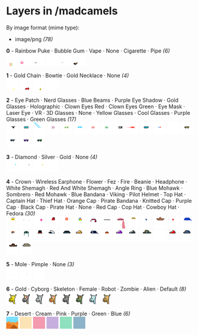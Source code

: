 # Layers in /madcamels

By image format (mime type):
- image/png _(78)_


**0** -  Rainbow Puke · Bubble Gum · Vape · None · Cigarette · Pipe  _(6)_ <br>
![](0_0.png "0 - Rainbow Puke") 
![](0_1.png "1 - Bubble Gum") 
![](0_2.png "2 - Vape") 
![](0_3.png "3 - None") 
![](0_4.png "4 - Cigarette") 
![](0_5.png "5 - Pipe") 


**1** -  Gold Chain · Bowtie · Gold Necklace · None  _(4)_ <br>
![](1_0.png "0 - Gold Chain") 
![](1_1.png "1 - Bowtie") 
![](1_2.png "2 - Gold Necklace") 
![](1_3.png "3 - None") 


**2** -  Eye Patch · Nerd Glasses · Blue Beams · Purple Eye Shadow · Gold Glasses · Holographic · Clown Eyes Red · Clown Eyes Green · Eye Mask · Laser Eye · VR · 3D Glasses · None · Yellow Glasses · Cool Glasses · Purple Glasses · Green Glasses  _(17)_ <br>
![](2_0.png "0 - Eye Patch") 
![](2_1.png "1 - Nerd Glasses") 
![](2_2.png "2 - Blue Beams") 
![](2_3.png "3 - Purple Eye Shadow") 
![](2_4.png "4 - Gold Glasses") 
![](2_5.png "5 - Holographic") 
![](2_6.png "6 - Clown Eyes Red") 
![](2_7.png "7 - Clown Eyes Green") 
![](2_8.png "8 - Eye Mask") 
![](2_9.png "9 - Laser Eye") 
![](2_10.png "10 - VR") 
![](2_11.png "11 - 3D Glasses") 
![](2_12.png "12 - None") 
![](2_13.png "13 - Yellow Glasses") 
![](2_14.png "14 - Cool Glasses") 
![](2_15.png "15 - Purple Glasses") 
![](2_16.png "16 - Green Glasses") 


**3** -  Diamond · Silver · Gold · None  _(4)_ <br>
![](3_0.png "0 - Diamond") 
![](3_1.png "1 - Silver") 
![](3_2.png "2 - Gold") 
![](3_3.png "3 - None") 


**4** -  Crown · Wireless Earphone · Flower · Fez · Fire · Beanie · Headphone · White Shemagh · Red And White Shemagh · Angle Ring · Blue Mohawk · Sombrero · Red Mohawk · Blue Bandana · Viking · Pilot Helmet · Top Hat · Captain Hat · Thief Hat · Orange Cap · Pirate Bandana · Knitted Cap · Purple Cap · Black Cap · Pirate Hat · None · Red Cap · Cop Hat · Cowboy Hat · Fedora  _(30)_ <br>
![](4_0.png "0 - Crown") 
![](4_1.png "1 - Wireless Earphone") 
![](4_2.png "2 - Flower") 
![](4_3.png "3 - Fez") 
![](4_4.png "4 - Fire") 
![](4_5.png "5 - Beanie") 
![](4_6.png "6 - Headphone") 
![](4_7.png "7 - White Shemagh") 
![](4_8.png "8 - Red And White Shemagh") 
![](4_9.png "9 - Angle Ring") 
![](4_10.png "10 - Blue Mohawk") 
![](4_11.png "11 - Sombrero") 
![](4_12.png "12 - Red Mohawk") 
![](4_13.png "13 - Blue Bandana") 
![](4_14.png "14 - Viking") 
![](4_15.png "15 - Pilot Helmet") 
![](4_16.png "16 - Top Hat") 
![](4_17.png "17 - Captain Hat") 
![](4_18.png "18 - Thief Hat") 
![](4_19.png "19 - Orange Cap") 
![](4_20.png "20 - Pirate Bandana") 
![](4_21.png "21 - Knitted Cap") 
![](4_22.png "22 - Purple Cap") 
![](4_23.png "23 - Black Cap") 
![](4_24.png "24 - Pirate Hat") 
![](4_25.png "25 - None") 
![](4_26.png "26 - Red Cap") 
![](4_27.png "27 - Cop Hat") 
![](4_28.png "28 - Cowboy Hat") 
![](4_29.png "29 - Fedora") 


**5** -  Mole · Pimple · None  _(3)_ <br>
![](5_0.png "0 - Mole") 
![](5_1.png "1 - Pimple") 
![](5_2.png "2 - None") 


**6** -  Gold · Cyborg · Skeleton · Female · Robot · Zombie · Alien · Default  _(8)_ <br>
![](6_0.png "0 - Gold") 
![](6_1.png "1 - Cyborg") 
![](6_2.png "2 - Skeleton") 
![](6_3.png "3 - Female") 
![](6_4.png "4 - Robot") 
![](6_5.png "5 - Zombie") 
![](6_6.png "6 - Alien") 
![](6_7.png "7 - Default") 


**7** -  Desert · Cream · Pink · Purple · Green · Blue  _(6)_ <br>
![](7_0.png "0 - Desert") 
![](7_1.png "1 - Cream") 
![](7_2.png "2 - Pink") 
![](7_3.png "3 - Purple") 
![](7_4.png "4 - Green") 
![](7_5.png "5 - Blue") 


